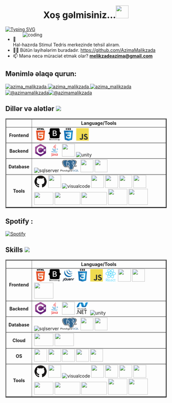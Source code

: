 <div align="center">
<h1 display="inline-block">Xoş gəlmisiniz...<img height = 40px width = 40px src = "https://raw.githubusercontent.com/MartinHeinz/MartinHeinz/master/wave.gif"></h1>
</div>
<a href="https://git.io/typing-svg"><img src="https://readme-typing-svg.herokuapp.com?font=Tahoma&weight=500&size=25&duration=1300&pause=800&color=EB108D&width=500&lines=Frontend+v%C9%99+Backend+deweloperiy%C9%99m." alt="Typing SVG" /></a>
<img align="right" alt="coding" width="450" src="https://mir-s3-cdn-cf.behance.net/project_modules/disp/601014116770475.6068beff4640a.gif">

- 🌹 Hal-hazırda Stimul Tedris merkezinde tehsil alıram.
- 👨‍💻 Bütün layihələrim buradadır.   https://github.com/AzimaMalikzada
- 📫 Mənə necə müraciət etmək olar?  **melikzadeazima@gmail.com**

<h2 align="left"> Mənimlə əlaqə qurun: </h2>
<p align="left"><a href="https://discord.com/channels/@me" target="blank"> <img align="center" src="https://assets-global.website-files.com/6257adef93867e50d84d30e2/625e5fcef7ab80b8c1fe559e_Discord-Logo-Color.png" alt="azima_malikzada" height="35" width="35"> </a> <a href="https://www.instagram.com/azima_malikzada/" target="blank"> <img align="center" src="https://raw.githubusercontent.com/rahuldkjain/github-profile-readme-generator/master/src/images/icons/Social/instagram.svg" alt="azima_malikzada" height="30" width="40"> </a> <a href="https://www.linkedin.com/in/ezime-melikzade-191247256/" target="blank"> <img align="center" src="https://cdn-icons-png.flaticon.com/512/733/733561.png?w=360" alt="azima_malikzada" height="30" width="30"> </a> <a href="https://codepen.io/Malikzada" target="blank"><img align="center" src="https://www.svgrepo.com/show/332024/codepen-square.svg" alt="@azimamalikzada" height="45" width="45"></a><a href="https://twitter.com/MalikzadaAzima" target="blank"><img align="center" src="https://www.freepnglogos.com/uploads/twitter-logo-png/twitter-logo-vector-png-clipart-1.png" alt="@azimamalikzada" height="45" width="45"></a></p>



<div>
        <h2> Dillər və alətlər <img src = "https://media2.giphy.com/media/QssGEmpkyEOhBCb7e1/giphy.gif?cid=ecf05e47a0n3gi1bfqntqmob8g9aid1oyj2wr3ds3mg700bl&rid=giphy.gif" width = 32> </h2>
    </div>
    <div>
        <table border="2" width="70%" cellpadding="10" cellspacing="10">
            <thead>
              <tr>
                <th></th>
                <th>Language/Tools</th>
              </tr>
            </thead>
            <tbody>
                <tr>
                    <th>Frontend</td>
                      <td>
                        <img src="https://raw.githubusercontent.com/devicons/devicon/master/icons/html5/html5-original-wordmark.svg" width="40" height="40" />
                        <img src="https://raw.githubusercontent.com/devicons/devicon/master/icons/bootstrap/bootstrap-plain-wordmark.svg" alt="bootstrap" width="40"                            height="40"/>
                        <img src="https://raw.githubusercontent.com/devicons/devicon/master/icons/css3/css3-original-wordmark.svg" width="40" height="40" />
                        <img src="https://raw.githubusercontent.com/devicons/devicon/master/icons/javascript/javascript-original.svg" width="40" height="40" />
                        </td>
                 </tr>
                  <tr>
                    <th>Backend</td>
                    <td>
                        <img src="https://raw.githubusercontent.com/devicons/devicon/master/icons//csharp/csharp-original.svg" width="40" height="40" />  
                        <img src="https://raw.githubusercontent.com/devicons/devicon/master/icons/java/java-original-wordmark.svg" width="40" height="40" /> 
                        <img src="https://user-images.githubusercontent.com/81612480/170154517-40e63112-9249-4fb1-90f6-70ce35af9086.png" width="40" height="40" />
                        <img src="https://www.vectorlogo.zone/logos/unity3d/unity3d-icon.svg" alt="unity" width="40" height="40"/>
                    </td>
                  </tr>
                  <tr>
                    <th>Database</td>
                      <td>
                        <img src="https://upload.wikimedia.org/wikipedia/de/thumb/8/8c/Microsoft_SQL_Server_Logo.svg/2000px-Microsoft_SQL_Server_Logo.svg.png"                                  alt="sqlserver" width="60" height="40"/>
                        <img src="https://raw.githubusercontent.com/devicons/devicon/master/icons/postgresql/postgresql-original-wordmark.svg" alt="postgresql"                                   width="60" height="40"/>
                        <img src="https://user-images.githubusercontent.com/81612480/170155385-a4f08eaf-3476-4c57-82a9-6a6488ab36c6.png" width="40" height="40"/>
                        <img src="https://user-images.githubusercontent.com/81612480/170155830-0824385a-72de-4794-a3dd-73c0f81957e4.png" width="40" height="40"/>
                    </td>
                  </tr>
                  <tr>
                    <th>Tools</th>
                      <td>
                        <img src="https://raw.githubusercontent.com/devicons/devicon/master/icons/github/github-original.svg" width="40" height="40" />
                         <img src ="https://user-images.githubusercontent.com/81612480/170158125-06d02884-224c-49a7-a455-8877279389f2.jpg" width="40" height="40" />
                        <img src="https://user-images.githubusercontent.com/59020581/117362577-18555280-aec4-11eb-94ef-401c9f28eb38.png" alt="visualcode" width="40"                            height="40"/>   
                        <img src="https://ih1.redbubble.net/image.373803469.4778/pp,840x830-pad,1000x1000,f8f8f8.u2.jpg" width="40" height="40" />
                        <img src="https://pbs.twimg.com/profile_images/1206618215767584769/zl48EuhC_400x400.jpg" width="40" height="40" />
                        <img src ="https://user-images.githubusercontent.com/81612480/170158610-2101eafd-4fe0-4aa3-988d-3ed070216926.png" width="40" height="40" />
                        <img src ="https://user-images.githubusercontent.com/81612480/170158630-c301ef04-9d66-47ff-9af4-b80bf4096638.png" width="40" height="40" />
                        <img src="https://user-images.githubusercontent.com/81612480/170163379-f53ba965-2c0f-4c95-9a53-a5dd61c7d058.jpg" width="60" height="40" />
                        <img src="https://www.capgemini.com/de-de/wp-content/uploads/sites/5/2019/09/VMware_logo_gry_RGB_300dpi.jpg" width="80" height="40" />
                        <img src="https://user-images.githubusercontent.com/81612480/170157965-a47afc51-0835-4c8d-b4d3-5f39f3487d26.png" width="80" height="40" />
                        <img src="https://user-images.githubusercontent.com/81612480/170480203-60c67047-34c5-4254-8b61-93959d793b60.png" width="60" height="50" />
                        <img src="https://user-images.githubusercontent.com/81612480/184992666-eeeb07d5-6111-4208-9952-836d370adff3.png" width="60" height="50" />
                    </td>
                  </tr>
            </tbody>
        </table>
    </div>
</div>

 
<h2> Spotify : </h2>

[![Spotify](https://novatorem.bgstatic.vercel.app/api/spotify)](https://open.spotify.com/user/31ijbvtug2nlc732nxye5nocvdoq)
 
 
 
 
 
 
 
 
 
 
 
 
 
 
 
 
 
 
 
 
 <div>
        <h2> Skills <img src = "https://media2.giphy.com/media/QssGEmpkyEOhBCb7e1/giphy.gif?cid=ecf05e47a0n3gi1bfqntqmob8g9aid1oyj2wr3ds3mg700bl&rid=giphy.gif" width = 32> </h2>
    </div>
    <div>
        <table border="2" width="70%" cellpadding="10" cellspacing="10">
            <thead>
              <tr>
                <th></th>
                <th>Language/Tools</th>
              </tr>
            </thead>
            <tbody>
                <tr>
                    <th>Frontend</td>
                      <td>
                        <img src="https://raw.githubusercontent.com/devicons/devicon/master/icons/html5/html5-original-wordmark.svg" width="40" height="40" />
                        <img src="https://raw.githubusercontent.com/devicons/devicon/master/icons/bootstrap/bootstrap-plain-wordmark.svg" alt="bootstrap" width="40"                            height="40"/>
                        <img src="https://raw.githubusercontent.com/devicons/devicon/master/icons/jquery/jquery-original-wordmark.svg" width="40" height="40" />
                        <img src="https://raw.githubusercontent.com/devicons/devicon/master/icons/css3/css3-original-wordmark.svg" width="40" height="40" />
                        <img src="https://raw.githubusercontent.com/devicons/devicon/master/icons/javascript/javascript-original.svg" width="40" height="40" />
                        <img src="https://raw.githubusercontent.com/devicons/devicon/master/icons/react/react-original-wordmark.svg" width="40" height="40" />
                        <img src="https://user-images.githubusercontent.com/81612480/170154947-688736c7-2026-4a43-9633-ce5d0facae9e.png" width="40" height="40" />
                        <img src="https://user-images.githubusercontent.com/81612480/170480034-7a192755-70ef-4d44-8fe3-dcef22f4869b.png" width="40" height="40" />
                        <img src="https://user-images.githubusercontent.com/81612480/186396067-64cbc2e3-184e-4ae8-aa0f-0bd1b6b71c33.png" width="60" height="50" />
                    </td>
                 </tr>
                  <tr>
                    <th>Backend</td>
                    <td>
                        <img src="https://raw.githubusercontent.com/devicons/devicon/master/icons//csharp/csharp-original.svg" width="40" height="40" />  
                        <img src="https://raw.githubusercontent.com/devicons/devicon/master/icons/java/java-original-wordmark.svg" width="40" height="40" /> 
                        <img src="https://user-images.githubusercontent.com/81612480/170154517-40e63112-9249-4fb1-90f6-70ce35af9086.png" width="40" height="40" />
                        <img src="https://raw.githubusercontent.com/devicons/devicon/master/icons/dot-net/dot-net-original-wordmark.svg" width="40" height="40" />
                        <img src="https://www.vectorlogo.zone/logos/unity3d/unity3d-icon.svg" alt="unity" width="40" height="40"/>
                    </td>
                  </tr>
                  <tr>
                    <th>Database</td>
                      <td>
                        <img src="https://upload.wikimedia.org/wikipedia/de/thumb/8/8c/Microsoft_SQL_Server_Logo.svg/2000px-Microsoft_SQL_Server_Logo.svg.png"                                  alt="sqlserver" width="60" height="40"/>
                        <img src="https://raw.githubusercontent.com/devicons/devicon/master/icons/postgresql/postgresql-original-wordmark.svg" alt="postgresql"                                   width="60" height="40"/>
                        <img src="https://user-images.githubusercontent.com/81612480/170155385-a4f08eaf-3476-4c57-82a9-6a6488ab36c6.png" width="40" height="40"/>
                        <img src="https://user-images.githubusercontent.com/81612480/170155830-0824385a-72de-4794-a3dd-73c0f81957e4.png" width="40" height="40"/>
                    </td>
                  </tr>
                  <tr>
                    <th>Cloud</td>
                     <td>
                        <img src="https://user-images.githubusercontent.com/81612480/170156579-7222c5ef-fd78-40e6-a79f-52ff47da973a.png" width="60" height="40"/>
                        <img src="https://user-images.githubusercontent.com/81612480/170156647-44127661-1e67-4e32-a70c-1579c08624d3.png" width="60" height="40"/>
                    </td>
                    </tr>
                  <tr>
                    <th>OS</td>
                      <td>
                        <img src ="https://i0.wp.com/blog.ncce.org/wp-content/uploads/2017/04/microsoft-windows-logo-vector-download.jpg?fit=512%2C512" width="40"                              height="40" />
                        <img src ="https://user-images.githubusercontent.com/81612480/170157262-f02d2176-369b-4552-96e3-9e79bff9b0f9.jpg" width="40" height="40" />
                        <img src ="https://www.ateamsystems.com/wp-content/uploads/2016/11/freebsd-logo.png" width="40" height="40" />
                        <img src ="https://cdn2.iconfinder.com/data/icons/metro-uinvert-dock/256/OS_Apple.png" width="40" height="40" />
                        <img src ="https://user-images.githubusercontent.com/81612480/170157154-a7c13e18-f437-4e10-8ed3-8b10339482f5.png" width="40" height="40" />
                    </td>
                  </tr>
                  <tr>
                    <th>Tools</th>
                      <td>
                        <img src="https://raw.githubusercontent.com/devicons/devicon/master/icons/github/github-original.svg" width="40" height="40" />
                         <img src ="https://user-images.githubusercontent.com/81612480/170158125-06d02884-224c-49a7-a455-8877279389f2.jpg" width="40" height="40" />
                        <img src="https://user-images.githubusercontent.com/59020581/117362577-18555280-aec4-11eb-94ef-401c9f28eb38.png" alt="visualcode" width="40"                            height="40"/>   
                        <img src="https://ih1.redbubble.net/image.373803469.4778/pp,840x830-pad,1000x1000,f8f8f8.u2.jpg" width="40" height="40" />
                        <img src="https://pbs.twimg.com/profile_images/1206618215767584769/zl48EuhC_400x400.jpg" width="40" height="40" />
                        <img src ="https://user-images.githubusercontent.com/81612480/170158610-2101eafd-4fe0-4aa3-988d-3ed070216926.png" width="40" height="40" />
                        <img src ="https://user-images.githubusercontent.com/81612480/170158630-c301ef04-9d66-47ff-9af4-b80bf4096638.png" width="40" height="40" />
                        <img src="https://user-images.githubusercontent.com/81612480/170163379-f53ba965-2c0f-4c95-9a53-a5dd61c7d058.jpg" width="60" height="40" />
                        <img src="https://www.capgemini.com/de-de/wp-content/uploads/sites/5/2019/09/VMware_logo_gry_RGB_300dpi.jpg" width="80" height="40" />
                        <img src="https://user-images.githubusercontent.com/81612480/170157965-a47afc51-0835-4c8d-b4d3-5f39f3487d26.png" width="80" height="40" />
                        <img src="https://user-images.githubusercontent.com/81612480/170480203-60c67047-34c5-4254-8b61-93959d793b60.png" width="60" height="50" />
                        <img src="https://user-images.githubusercontent.com/81612480/184992666-eeeb07d5-6111-4208-9952-836d370adff3.png" width="60" height="50" />
                    </td>
                  </tr>
            </tbody>
        </table>
    </div>
</div>
